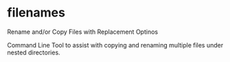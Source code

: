 # filenames
Rename and/or Copy Files with Replacement Optinos

Command Line Tool to assist with copying and renaming multiple files under nested directories.
